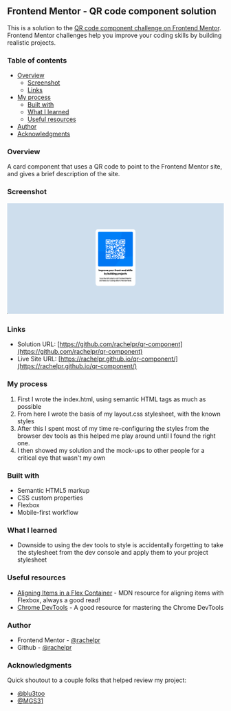 ## Frontend Mentor - QR code component solution

This is a solution to the [QR code component challenge on Frontend Mentor](https://www.frontendmentor.io/challenges/qr-code-component-iux_sIO_H). Frontend Mentor challenges help you improve your coding skills by building realistic projects. 

### Table of contents

- [Overview](#overview)
  - [Screenshot](#screenshot)
  - [Links](#links)
- [My process](#my-process)
  - [Built with](#built-with)
  - [What I learned](#what-i-learned)
  - [Useful resources](#useful-resources)
- [Author](#author)
- [Acknowledgments](#acknowledgments)

### Overview
A card component that uses a QR code to point to the Frontend Mentor site, and gives a brief description of the site.


### Screenshot

![QR Code Card](./images/screenshot-final-product.png)

### Links

- Solution URL: [https://github.com/rachelpr/qr-component](https://github.com/rachelpr/qr-component)
- Live Site URL: [https://rachelpr.github.io/qr-component/](https://rachelpr.github.io/qr-component/)

### My process
1. First I wrote the index.html, using semantic HTML tags as much as possible
2. From here I wrote the basis of my layout.css stylesheet, with the known styles
3. After this I spent most of my time re-configuring the styles from the browser dev tools as this helped me play around until I found the right one.
4. I then showed my solution and the mock-ups to other people for a critical eye that wasn't my own

### Built with

- Semantic HTML5 markup
- CSS custom properties
- Flexbox
- Mobile-first workflow

### What I learned

- Downside to using the dev tools to style is accidentally forgetting to take the stylesheet from the dev console and apply them to your project stylesheet

### Useful resources

- [Aligning Items in a Flex Container](https://developer.mozilla.org/en-US/docs/Web/CSS/CSS_Flexible_Box_Layout/Aligning_Items_in_a_Flex_Container) - MDN resource for aligning items with Flexbox, always a good read! 
- [Chrome DevTools](https://developer.chrome.com/docs/devtools/) - A good resource for mastering the Chrome DevTools

### Author

- Frontend Mentor - [@rachelpr](https://www.frontendmentor.io/profile/rachelpr)
- Github - [@rachelpr](https://github.com/rachelpr)

### Acknowledgments

Quick shoutout to a couple folks that helped review my project:
- [@blu3too](https://github.com/b1u3too)
- [@MGS31](https://github.com/MGS31)

